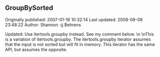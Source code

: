 ## GroupBySorted

Originally published: 2007-01-16 10:32:14
Last updated: 2008-08-08 23:48:22
Author: Shannon -jj Behrens

Updated: Use itertools.groupby instead.  See my comment below.\n\nThis is a variation of itertools.groupby.  The itertools.groupby iterator assumes that the input is not sorted but will fit in memory.  This iterator has the same API, but assumes the opposite.